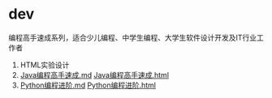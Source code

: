 # dev
编程高手速成系列，适合少儿编程、中学生编程、大学生软件设计开发及IT行业工作者

1. HTML实验设计
2. [Java编程高手速成.md](Java编程高手速成.md) [Java编程高手速成.html](Java编程高手速成.html)
3. [Python编程进阶.md](Python编程进阶.md) [Python编程进阶.html](Python编程进阶.html)
